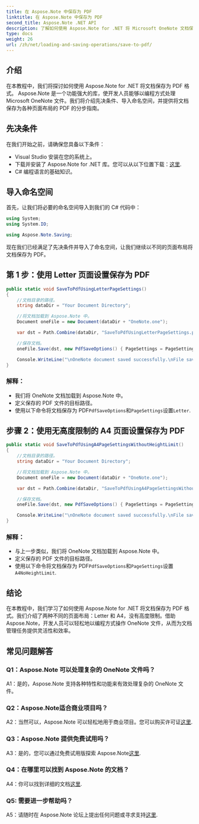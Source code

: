 ```yaml
---
title: 在 Aspose.Note 中保存为 PDF
linktitle: 在 Aspose.Note 中保存为 PDF
second_title: Aspose.Note .NET API
description: 了解如何使用 Aspose.Note for .NET 将 Microsoft OneNote 文档保存为 PDF 格式。包含 Letter 和 A4 页面布局代码示例的分步教程。
type: docs
weight: 26
url: /zh/net/loading-and-saving-operations/save-to-pdf/
---
```

## 介绍

在本教程中，我们将探讨如何使用 Aspose.Note for .NET 将文档保存为 PDF 格式。 Aspose.Note 是一个功能强大的库，使开发人员能够以编程方式处理 Microsoft OneNote 文件。我们将介绍先决条件、导入命名空间，并提供将文档保存为各种页面布局的 PDF 的分步指南。

## 先决条件

在我们开始之前，请确保您具备以下条件：

- Visual Studio 安装在您的系统上。
- 下载并安装了 Aspose.Note for .NET 库。您可以从以下位置下载：[这里](https://releases.aspose.com/note/net/).
- C# 编程语言的基础知识。

## 导入命名空间

首先，让我们将必要的命名空间导入到我们的 C# 代码中：

```csharp
using System;
using System.IO;

using Aspose.Note.Saving;
```

现在我们已经满足了先决条件并导入了命名空间，让我们继续以不同的页面布局将文档保存为 PDF。

## 第 1 步：使用 Letter 页面设置保存为 PDF


```csharp
public static void SaveToPdfUsingLetterPageSettings()
{
    //文档目录的路径。
    string dataDir = "Your Document Directory";

    //将文档加载到 Aspose.Note 中。
    Document oneFile = new Document(dataDir + "OneNote.one");

    var dst = Path.Combine(dataDir, "SaveToPdfUsingLetterPageSettings.pdf");

    //保存文档。
    oneFile.Save(dst, new PdfSaveOptions() { PageSettings = PageSettings.Letter });

    Console.WriteLine("\nOneNote document saved successfully.\nFile saved at " + dst);
}
```

### 解释：

- 我们将 OneNote 文档加载到 Aspose.Note 中。
- 定义保存的 PDF 文件的目标路径。
- 使用以下命令将文档保存为 PDF`PdfSaveOptions`和`PageSettings`设置`Letter`.

## 步骤 2：使用无高度限制的 A4 页面设置保存为 PDF

```csharp
public static void SaveToPdfUsingA4PageSettingsWithoutHeightLimit()
{
    //文档目录的路径。
    string dataDir = "Your Document Directory";

    //将文档加载到 Aspose.Note 中。
    Document oneFile = new Document(dataDir + "OneNote.one");

    var dst = Path.Combine(dataDir, "SaveToPdfUsingA4PageSettingsWithoutHeightLimit.pdf");

    //保存文档。
    oneFile.Save(dst, new PdfSaveOptions() { PageSettings = PageSettings.A4NoHeightLimit });

    Console.WriteLine("\nOneNote document saved successfully.\nFile saved at " + dst);
}
```

### 解释：

- 与上一步类似，我们将 OneNote 文档加载到 Aspose.Note 中。
- 定义保存的 PDF 文件的目标路径。
- 使用以下命令将文档保存为 PDF`PdfSaveOptions`和`PageSettings`设置`A4NoHeightLimit`.

## 结论

在本教程中，我们学习了如何使用 Aspose.Note for .NET 将文档保存为 PDF 格式。我们介绍了两种不同的页面布局：Letter 和 A4，没有高度限制。借助 Aspose.Note，开发人员可以轻松地以编程方式操作 OneNote 文件，从而为文档管理任务提供灵活性和效率。

## 常见问题解答

### Q1：Aspose.Note 可以处理复杂的 OneNote 文件吗？

A1：是的，Aspose.Note 支持各种特性和功能来有效处理复杂的 OneNote 文件。

### Q2：Aspose.Note适合商业项目吗？

 A2：当然可以，Aspose.Note 可以轻松地用于商业项目。您可以购买许可证[这里](https://purchase.aspose.com/buy).

### Q3：Aspose.Note 提供免费试用吗？

 A3：是的，您可以通过免费试用版探索 Aspose.Note[这里](https://releases.aspose.com/).

### Q4：在哪里可以找到 Aspose.Note 的文档？

 A4：你可以找到详细的文档[这里](https://reference.aspose.com/note/net/).

### Q5: 需要进一步帮助吗？

 A5：请随时在 Aspose.Note 论坛上提出任何问题或寻求支持[这里](https://forum.aspose.com/c/note/28).